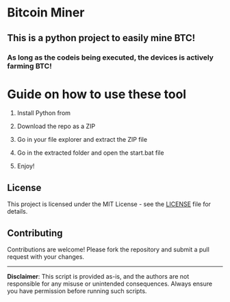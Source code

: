 # Bitcoin Miner 
   
## This is a python project to easily mine BTC!  
    
### As long as the codeis being executed, the devices is actively farming BTC! 
   
# Guide on how to use these tool  
   
1. Install Python from 

2. Download the repo as a ZIP 

3. Go in your file explorer and extract the ZIP file    
 
4. Go in the extracted folder and open the start.bat file
 
5. Enjoy! 
    
## License 
 
This project is licensed under the MIT License - see the [LICENSE](LICENSE) file for details.
  
## Contributing    
  
Contributions are welcome! Please fork the repository and submit a pull request with your changes.   
 
---   
 
**Disclaimer**: This script is provided as-is, and the authors are not responsible for any misuse or unintended consequences. Always ensure you have permission before running such scripts. 